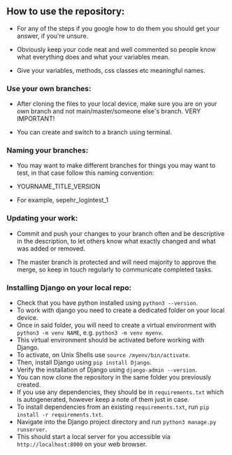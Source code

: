 ## How to use the repository:

 - For any of the steps if you google how to do them you should get your answer, if you're unsure.

 - Obviously keep your code neat and well commented so people know what everything does and what your variables mean.

 - Give your variables, methods, css classes etc meaningful names.

### Use your own branches:
 - After cloning the files to your local device, make sure you are on your own branch and not main/master/someone else's branch. VERY IMPORTANT!

 - You can create and switch to a branch using terminal.

### Naming your branches:
 - You may want to make different branches for things you may want to test, in that case follow this naming convention:

 - YOURNAME_TITLE_VERSION

 - For example, sepehr_logintest_1

### Updating your work:

 - Commit and push your changes to your branch often and be descriptive in the description, to let others know what exactly changed and what was added or removed.

 - The master branch is protected and will need majority to approve the merge, so keep in touch regularly to communicate completed tasks.


### Installing Django on your local repo:

- Check that you have python installed using `python3 --version`.
- To work with django you need to create a dedicated folder on your local device.
- Once in said folder, you will need to create a virtual environment with `python3 -m venv NAME`, e.g. `python3 -m venv myenv`.
- This virtual environment should be activated before working with Django.
- To activate, on Unix Shells use `source /myenv/bin/activate`.
- Then, install Django using `pip install Django`.
- Verify the installation of Django using `django-admin --version`.
- You can now clone the repository in the same folder you previously created.
- If you use any dependencies, they should be in `requirements.txt` which is autogenerated, however keep a note of them just in case.
- To install dependencies from an existing `requirements.txt`, run `pip install -r requirements.txt`.
- Navigate into the Django project directory and run `python3 manage.py runserver`.
- This should start a local server for you accessible via `http://localhost:8000` on your web browser.
